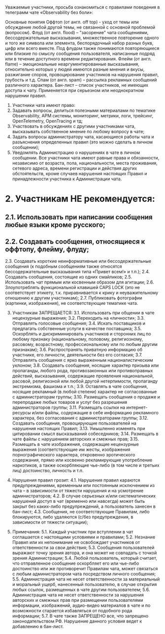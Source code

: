 
Уважаемые участники, просьба ознакомиться с правилами поведения в телеграмм чате «Observability без боли»:

Основные понятия
Оффтоп (от англ. off top) - уход от темы или обсуждение любой другой темы, не связанной с основной проблемой (вопросом).
Флуд (от англ. flood) – "засорение" чата сообщениями, бессодержательные высказывания, множественное повторение одного и того же символа или элемента, беспорядочный набор разных букв, цифр или всего вместе. Под флудом также понимаются повторяющиеся или близкие по смыслу сообщения пользователя, написанные подряд или в течение доступного времени редактирования.
Флейм (от англ. flame) – эмоциональные неаргументированные высказывания, относительно которых у людей имеются разные мнения и вкусы, разжигание споров, провоцирование участников на нарушения правил, грубость и т.д.
Спам (от англ. spam) – рассылка рекламных сообщений различного характера.
Бан-лист – список участников, не имеющих доступа к чату. Применяется при серьезном или неоднократном нарушении правил.

1.	Участники чата имеют право:
 1.	Задавать вопросы, делиться полезными материалами по тематике Observability, APM системы, мониторинг, метрики, логи, трейсинг, OpenTelemetry, OpenTracing и тд;
 2.	Участвовать в обсуждениях с другими участниками чата, высказывать собственное мнение по любому вопросу в чате;
 3.	Задать вопросы администратору чата, касающиеся работы чата и разъяснения определенных правил (это можно сделать в личном сообщении);
 4.	Уведомлять Администрацию о нарушениях в чате в личном сообщении. Все участники чата имеют равные права и обязанности, независимо от возраста, пола, национальности, места проживания, сетевого адреса, времени регистрации и действия других обстоятельств, кроме случаев нарушения настоящих Правил и принадлежности участника к Администрации чата.

# 2.	Участникам НЕ рекомендуется:
## 2.1.	Использовать при написании сообщения любые языки кроме русского;
## 2.2.	Создавать сообщения, относящиеся к оффтопу, флейму, флуду;
 2.3.	Создавать короткие неинформативные или бессодержательные сообщения (к подобным сообщениям также относятся бессодержательные высказывания типа «Привет всем!» и т.п.);
 2.4.	Создавать сообщения, состоящие из одних смайликов;
 2.5.	Использовать чат прямым или косвенным образом для агитации;
 2.6.	Злоупотреблять функциональной клавишей CAPS LOCK (это не соответствует этикету, т.к. приравнивается к крику и неуважительному отношению к другим участникам);
2.7.	Публиковать фотографии (картинки, изображения), не соответствующие тематике чата.

3.	Участникам ЗАПРЕЩАЕТСЯ:
 3.1.	Использовать при общении в чате нецензурные выражения;
 3.2.	Переходить на «личности»;
 3.3.	Отправлять голосовые сообщения;
 3.4.	Искать поставщиков и предлагать собственные услуги в качестве поставщика;
 3.5.	Оскорблять и дискриминировать участников и сторонних лиц по любому признаку (национальному, половому, религиозному, расовому, возрастному, профессиональному или по любым другим признакам);
 3.6.	Распространять приватную информацию об участнике, его личности, деятельности без его согласия;
 3.7.	Отправлять сообщения с ярко выраженным националистическим уклоном;
 3.8.	Создавать сообщения, носящие характер призыва или пропаганды, любого рода, противозаконных или противоправных действий, высказывания, содержащие проявления национальной, расовой, религиозной или любой другой нетерпимости, пропаганду экстремизма, фашизма и т.п.;
 3.9.	Оставлять в  чате сообщения, носящие рекламный (в любой степени) характер не согласованные с администраторам группы;
 3.10.	Размещать сообщения о продаже и перепродаже любых товаров и услуг без разрешения администраторов группы;
 3.11.	Размещать ссылки на интернет-ресурсы и/или файлы, содержащие в себе информацию рекламного характера, без согласования с администраторами группы;
 3.12.	Создавать сообщения, провоцирующие пользователей на нарушения настоящих Правил;
 3.13.	Умышленно изменять при цитировании смысл высказываний собеседников;
 3.14.	Размещать в чате файлы с нарушением авторских и смежных прав;
 3.15.	Размещать в чате изображения, содержащие нецензурные выражения (соответствующие им жесты, изображения порнографического характера, откровенно эротического содержания, прямо или косвенно рекламирующие употребление наркотиков, а также оскорбляющие чье-либо (в том числе и третьих лиц) достоинство, личность и т.п.

4.	Нарушения правил грозит:
 4.1.	Нарушения правил караются предупреждениями, временным или постоянным исключением из чата – в зависимости от тяжести нарушения и на усмотрение администраторов;
 4.2.	В случае серьезных и/или систематических нарушений доступ в чат (временно или навсегда) может быть закрыт без каких-либо предупреждений, а пользователь занесен в бан-лист;
 4.3.	Сообщения, не соответствующие Правилам, либо блокируются, либо удаляются (с/без предупреждения, в зависимости от тяжести ситуации);

5.	Примечания:
 5.1.	Каждый участник при вступлении в чат соглашается с настоящими условиями и правилами;
 5.2.	Незнание Правил или их непонимание не освобождает участников от ответственности за свои действия;
 5.3.	Сообщения пользователей выражают точку зрения автора, и она может не совпадать с точкой зрения Администрации;
 5.4.	Любой пользователь, который считает, что отправленное сообщение оскорбляет его или чье-либо достоинство или же противоречит Правилам чата, может связаться с любым администратором чата посредством личного сообщения;
 5.5.	Администрация чата не несет ответственности за материальный и моральный ущерб, нанесенный пользователю, в случае открытия любых ссылок, размещенных в чате другим пользователем;
 5.6.	Администрация чата не несет ответственности за нарушения авторских и смежных прав при размещении пользователями информации, изображений, аудио-видео материалов в чате и по возможности старается избавляться от подобного рода информации;
 5.7.	В чате также ЗАПРЕЩЕНО все, что запрещено законодательством РФ. Нарушение данного условия ведет к добавлению в бан-лист.

